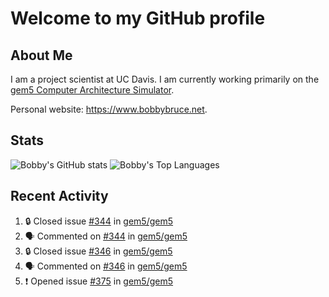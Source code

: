 # Welcome to my GitHub profile

## About Me

I am a project scientist at UC Davis. I am currently working primarily on the [gem5 Computer Architecture Simulator](https://github.com/gem5).

Personal website: <https://www.bobbybruce.net>.

## Stats

![Bobby's GitHub stats](https://github-readme-stats.vercel.app/api?username=bobbyrbruce&show_icons=true&theme=responsive&include_all_commits=true&count_private=true&show=reviews&disable_animations=true)
![Bobby's Top Languages ](https://github-readme-stats.vercel.app/api/top-langs/?username=bobbyrbruce&layout=compact&theme=responsive&count_private=true&langs_count=10&disable_animations=true)

## Recent Activity

<!--START_SECTION:activity-->
1. 🔒 Closed issue [#344](https://github.com/gem5/gem5/issues/344) in [gem5/gem5](https://github.com/gem5/gem5)
2. 🗣 Commented on [#344](https://github.com/gem5/gem5/issues/344#issuecomment-1741476914) in [gem5/gem5](https://github.com/gem5/gem5)
3. 🔒 Closed issue [#346](https://github.com/gem5/gem5/issues/346) in [gem5/gem5](https://github.com/gem5/gem5)
4. 🗣 Commented on [#346](https://github.com/gem5/gem5/issues/346#issuecomment-1741476016) in [gem5/gem5](https://github.com/gem5/gem5)
5. ❗ Opened issue [#375](https://github.com/gem5/gem5/issues/375) in [gem5/gem5](https://github.com/gem5/gem5)
<!--END_SECTION:activity-->
